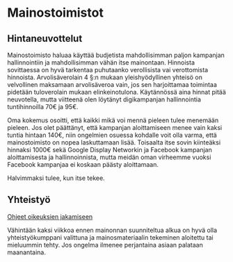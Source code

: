 # Mainostoimistot

## Hintaneuvottelut

Mainostoimisto haluaa käyttää budjetista mahdollisimman paljon kampanjan hallinnointiin ja mahdollisimman vähän itse mainontaan. 
Hinnoista sovittaessa on hyvä tarkentaa puhutaanko verollisista vai verottomista hinnoista. Arvolisäverolain 4 §:n mukaan yleishyödyllinen 
yhteisö on velvollinen maksamaan arvolisäveroa vain, jos sen harjoittamaa toimintaa pidetään tuloverolain mukaan elinkeinotulona. 
Käytännössä aina hinnat pitää neuvotella, mutta viitteenä olen löytänyt digikampanjan hallinnointia tuntihinnoilla 70€ ja 95€. 

Oma kokemus osoitti, että kaikki mikä voi mennä pieleen tulee menemään pieleen. Jos olet päättänyt, että kampanjan aloittamiseen 
menee vain kaksi tuntia hintaan 140€, niin ongelmien osuessa kohdalle voit olla varma, että mainostoimisto on nopea laskuttamaan lisää.
Toisaalta itse sovin kiinteäksi hinnaksi 1000€ sekä Google Display Networkin ja Facebook kampanjan aloittamisesta ja hallinnoinnista, 
mutta meidän oman virheemme vuoksi Facebook kampanjaa ei koskaan päästy aloittamaan.

Halvimmaksi tulee, kun itse tekee.

## Yhteistyö

[Ohjeet oikeuksien jakamiseen](https://oddydigital.fi/oikeuksien-jako/)

Vähintään kaksi viikkoa ennen mainonnan suunniteltua alkua on hyvä olla yhteistyökumppani valittuna ja mainosmateriaalin tekeminen aloitettu tai 
mieluummin tehty. Jos ongelma ilmenee perjantaina asiaan palataan maanantaina.
